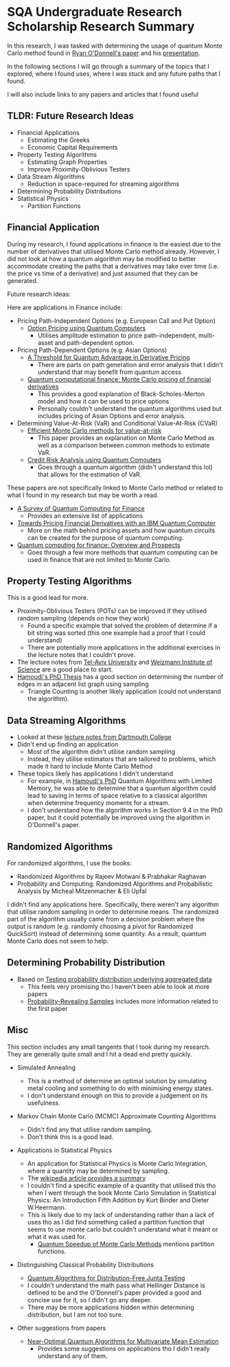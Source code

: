 # SQA Undergraduate Research Scholarship Research Summary

In this research, I was tasked with determining the usage of quantum Monte
Carlo method found in [Ryan O'Donnell's
paper](https://arxiv.org/pdf/2208.07544.pdf) and his [presentation](https://www.youtube.com/watch?v=W3aLlgrINxE).

In the following sections I will go through a summary of the topics that I
explored, where I found uses, where I was stuck and any future paths that I
found.

I will also include links to any papers and articles that I found useful
## TLDR: Future Research Ideas
- Financial Applications
  - Estimating the Greeks 
  - Economic Capital Requirements
- Property Testing Algorithms
  - Estimating Graph Properties
  - Improve Proximity-Oblivious Testers
- Data Stream Algorithms
  - Reduction in space-required for streaming algorithms
- Determining Probability Distributions
- Statistical Physics
  - Partition Functions

## Financial Application
During my research, I found applications in finance is the easiest due to the number of derivatives that utilised Monte Carlo method already.
However, I did not look at how a quantum algorithm may be modified to better accommodate creating the paths that a
derivatives may take over time (i.e. the price vs time of a derivative) and just assumed that they can be generated.

Future research ideas:

Here are applications in Finance include:
- Pricing Path-Independent Options (e.g. European Call and Put Option)
  - [Option Pricing using Quantum Computers](https://arxiv.org/pdf/1905.02666.pdf)
    - Utilises amplitude estimation to price path-independent, multi-asset and path-dependent option.
- Pricing Path-Dependent Options (e.g. Asian Options)
  - [A Threshold for Quantum Advantage in Derivative Pricing](https://arxiv.org/pdf/2012.03819.pdf)
    - There are parts on path generation and error analysis that I didn't understand that may benefit from quantum access
  - [Quantum computational finance: Monte Carlo pricing of financial derivatives](https://journals.aps.org/pra/abstract/10.1103/PhysRevA.98.022321)
    - This provides a good explanation of Black-Scholes-Merton model and how it can be used to price options
    - Personally couldn't understand the quantum algorithms used but includes pricing of Asian Options and error analysis.
- Determining Value-At-Risk (VaR) and Conditional Value-At-Risk (CVaR)
  - [Efficient Monte Carlo methods for value-at-risk](https://www0.gsb.columbia.edu/faculty/pglasserman/Other/masteringrisk.pdf)
    - This paper provides an explanation on Monte Carlo Method as well as a comparison between common methods to estimate VaR.
  - [Credit Risk Analysis using Quantum Comouters](https://arxiv.org/pdf/1907.03044.pdf)
    - Goes through a quantum algorithm (didn't understand this lol) that allows for the estimation of VaR.

These papers are not specifically linked to Monte Carlo method or related to what I found in my research but may be worth a read.
- [A Survey of Quantum Computing for Finance](https://arxiv.org/pdf/2201.02773.pdf)
  - Provides an extensive list of applications
- [Towards Pricing Financial Derivatives with an IBM Quantum Computer](https://arxiv.org/pdf/1904.05803.pdf)
  - More on the math behind pricing assets and how quantum circuits can be created for the purpose of quantum computing.
- [Quantum computing for finance: Overview and Prospects](https://www.sciencedirect.com/science/article/pii/S2405428318300571?via%3Dihub#bib001)
    - Goes through a few more methods that quantum computing can be used in finance that are not limited to Monte Carlo.

## Property Testing Algorithms
This is a good lead for more.
- Proximity-Oblivious Testers (POTs) can be improved if they utilised random sampling (depends on how they work)
  - Found a specific example that solved the problem of determine if a bit string was sorted (this one example had a proof that I could understand)
  - There are potentially more applications in the additional exercises in the lecture notes that I couldn't prove.
- The lecture notes from [Tel-Aviv University](https://www.wisdom.weizmann.ac.il/~oded/PDF/dana-tech.pdf)
  and [Weizmann Institute of Science](https://www.wisdom.weizmann.ac.il/~oded/PDF/pt-v3.pdf) are a good place to
  start.
- [Hamoudi's PhD Thesis](https://yassine-hamoudi.github.io/files/other/PhDthesis.pdf) has a good section on determining
  the number of edges in an adjacent list graph using sampling
  - Triangle Counting is another likely application (could not understand the algorithm).


## Data Streaming Algorithms
- Looked at these [lecture notes from Dartmouth College](https://www.cs.dartmouth.edu/~ac/Teach/data-streams-lecnotes.pdf)
- Didn't end up finding an application
  - Most of the algorithm didn't utilise random sampling
  - Instead, they utilise estimators that are tailored to problems, which made it hard to include Monte Carlo Method
- These topics likely has applications I didn't understand
  - For example, in [Hamoudi's PhD](https://yassine-hamoudi.github.io/files/other/PhDthesis.pdf) Quantum Algorithms with
    Limited Memory, he was able to determine that a quantum algorithm could lead to saving in terms of space relative to
    a classical algorithm when determine frequency moments for a stream. 
  - I don't understand how the algorithm works in Section 9.4 in the PhD paper, but it could potentially be improved
    using the algorithm in O'Donnell's paper.

## Randomized Algorithms
For randomized algorithms, I use the books:
- Randomized Algorithms by Rajeev Motwani & Prabhakar Raghavan
- Probability and Computing: Randomized Algorithms and Probabilistic Analysis by Micheal Mitzenmacher & Eli Upfal

I didn't find any applications here.
Specifically, there weren't any algorithm that utilise random sampling in order to determine means.
The randomized part of the algorithm usually came from a decision problem where the output is random (e.g. randomly
choosing a pivot for Randomized QuickSort) instead of determining some quantity.
As a result, quantum Monte Carlo does not seem to help.

## Determining Probability Distribution
- Based on [Testing probability distribution underlying aggregated data](https://arxiv.org/pdf/1402.3835.pdf) 
  - This feels very promising tho I haven't been able to look at more papers
  - [Probability-Revealing Samples](http://proceedings.mlr.press/v84/onak18a/onak18a.pdf) includes more information
    related to the first paper

## Misc
This section includes any small tangents that I took during my research. 
They are generally quite small and I hit a dead end pretty quickly.

- Simulated Annealing
  - This is a method of determine an optimal solution by simulating metal cooling and something to do with minimising energy states.
  - I don't understand enough on this to provide a judgement on its usefulness.

- Markov Chain Monte Carlo (MCMC) Approximate Counting Algorithms
  - Didn't find any that utilise random sampling.
  - Don't think this is a good lead.
  
- Applications in Statistical Physics
  - An application for Statistical Physics is Monte Carlo Integration, where a quantity may be determined by sampling.
  - The [wikipedia article provides a summary](https://en.wikipedia.org/wiki/Monte_Carlo_method_in_statistical_physics) 
  - I couldn't find a specific example of a quantity that utilised this tho when I went through the book Monte Carlo Simulation in Statistical Physics: An Introduction Fifth Addition by Kurt Binder and Dieter W.Heermann.
  - This is likely due to my lack of understanding rather than a lack of uses tho as I did find something called a partition function that seems to use monte carlo but couldn't understand what it meant or what it was used for.
    - [Quantum Speedup of Monte Carlo Methods](https://royalsocietypublishing.org/doi/10.1098/rspa.2015.0301#d3e10400) mentions partition functions.

- Distinguishing Classical Probability Distributions
  - [Quantum Algorithms for Distribution-Free Junta Testing](https://link.springer.com/chapter/10.1007/978-3-030-19955-5_5)
  - I couldn't understand the math pass what Hellinger Distance is defined to be and the O'Donnell's paper provided a good and concise use for it, so I didn't go any deeper.
  - There may be more applications hidden within determining distribution, but I am not too sure.

- Other suggestions from papers
  - [Near-Optimal Quantum Algorithms for Multivariate Mean Estimation](https://dl.acm.org/doi/pdf/10.1145/3519935.3520045)
    - Provides some suggestions on applications tho I didn't really understand any of them.
